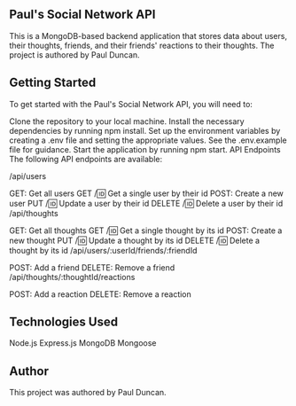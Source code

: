 
## Paul's Social Network API

This is a MongoDB-based backend application that stores data about users, their thoughts, friends, and their friends' reactions to their thoughts. The project is authored by Paul Duncan.

## Getting Started

To get started with the Paul's Social Network API, you will need to:

Clone the repository to your local machine.
Install the necessary dependencies by running npm install.
Set up the environment variables by creating a .env file and setting the appropriate values. See the .env.example file for guidance.
Start the application by running npm start.
API Endpoints
The following API endpoints are available:

/api/users

GET: Get all users
GET /:id: Get a single user by their id
POST: Create a new user
PUT /:id: Update a user by their id
DELETE /:id: Delete a user by their id
/api/thoughts

GET: Get all thoughts
GET /:id: Get a single thought by its id
POST: Create a new thought
PUT /:id: Update a thought by its id
DELETE /:id: Delete a thought by its id
/api/users/:userId/friends/:friendId

POST: Add a friend
DELETE: Remove a friend
/api/thoughts/:thoughtId/reactions

POST: Add a reaction
DELETE: Remove a reaction
## Technologies Used
Node.js
Express.js
MongoDB
Mongoose

## Author
This project was authored by Paul Duncan.
